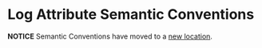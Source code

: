 # Log Attribute Semantic Conventions

**NOTICE** Semantic Conventions have moved to a
[new location](http://github.com/open-telemetry/semantic-conventions).
